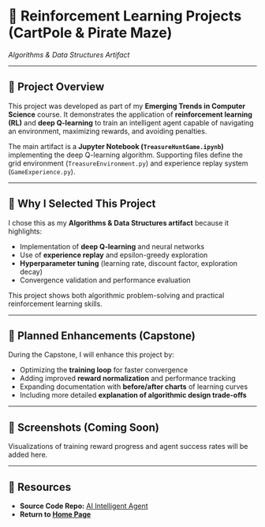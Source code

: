 # 🤖 Reinforcement Learning Projects (CartPole & Pirate Maze)
*Algorithms & Data Structures Artifact*

---

## 📖 Project Overview
This project was developed as part of my **Emerging Trends in Computer Science** course. It demonstrates the application of **reinforcement learning (RL)** and **deep Q-learning** to train an intelligent agent capable of navigating an environment, maximizing rewards, and avoiding penalties.

The main artifact is a **Jupyter Notebook (`TreasureHuntGame.ipynb`)** implementing the deep Q-learning algorithm. Supporting files define the grid environment (`TreasureEnvironment.py`) and experience replay system (`GameExperience.py`).

---

## 🎯 Why I Selected This Project
I chose this as my **Algorithms & Data Structures artifact** because it highlights:
- Implementation of **deep Q-learning** and neural networks  
- Use of **experience replay** and epsilon-greedy exploration  
- **Hyperparameter tuning** (learning rate, discount factor, exploration decay)  
- Convergence validation and performance evaluation  

This project shows both algorithmic problem-solving and practical reinforcement learning skills.

---

## 🔧 Planned Enhancements (Capstone)
During the Capstone, I will enhance this project by:
- Optimizing the **training loop** for faster convergence  
- Adding improved **reward normalization** and performance tracking  
- Expanding documentation with **before/after charts** of learning curves  
- Including more detailed **explanation of algorithmic design trade-offs**  

---

## 📸 Screenshots (Coming Soon)
Visualizations of training reward progress and agent success rates will be added here.

---

## 🔗 Resources
- **Source Code Repo:** [AI Intelligent Agent](https://github.com/niazkhan0731/SNHU-CS-Projects/tree/main/AI-Intelligent-Agent)  
- **Return to [Home Page](/index.md)**
